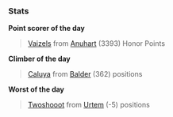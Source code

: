 

### Stats

**Point scorer of the day**
>[Vaizels](/#/character/Anuhart/1209859) from [Anuhart](/#/ranking/Anuhart)  (3393) Honor Points


**Climber of the day**
>[Caluya](/#/character/Balder/991944) from [Balder](/#/ranking/Balder)  (362) positions


**Worst of the day**
>[Twoshooot](/#/character/Urtem/1530182) from [Urtem](/#/ranking/Urtem)  (-5) positions


